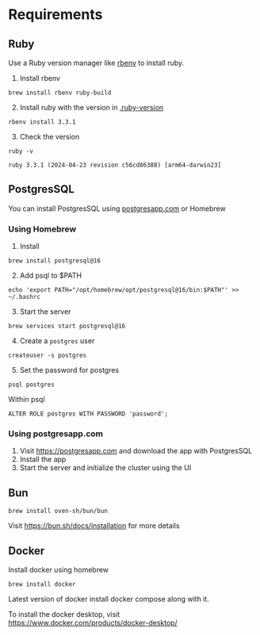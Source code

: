 # Requirements

## Ruby
Use a Ruby version manager like [rbenv](https://github.com/rbenv/rbenv?tab=readme-ov-file#using-package-managers) to install ruby.
1. Install rbenv
```
brew install rbenv ruby-build
```

2. Install ruby with the version in [.ruby-version](./../.ruby-version)

```
rbenv install 3.3.1
```

3. Check the version 
```
ruby -v
```
```
ruby 3.3.1 (2024-04-23 revision c56cd86388) [arm64-darwin23]
```

## PostgresSQL
You can install PostgresSQL using [postgresapp.com](https://postgresapp.com) or Homebrew

### Using Homebrew

1. Install 

```
brew install postgresql@16
```

2. Add psql to $PATH

```
echo 'export PATH="/opt/homebrew/opt/postgresql@16/bin:$PATH"' >> ~/.bashrc
```
3. Start the server
```
brew services start postgresql@16

```
4. Create a `postgres` user

```
createuser -s postgres
```

5. Set the password for postgres

```
psql postgres
```
Within psql  

```
ALTER ROLE postgres WITH PASSWORD 'password';
```

### Using postgresapp.com

1. Visit https://postgresapp.com and download the app with PostgresSQL
2. Install the app
3. Start the server and initialize the cluster using the UI


## Bun
```
brew install oven-sh/bun/bun
```

Visit https://bun.sh/docs/installation for more details
## Docker
Install docker using homebrew
```
brew install docker
```
Latest version of docker install docker compose along with it.

To install the docker desktop, visit https://www.docker.com/products/docker-desktop/